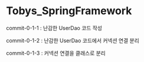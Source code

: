 # Tobys_SpringFramework

commit-0-1-1 : 난감한 UserDao 코드 작성

commit-0-1-2 : 난감한 UserDao 코드에서 커넥션 연결 분리

commit-0-1-3 : 커넥션 연결을 클래스로 분리